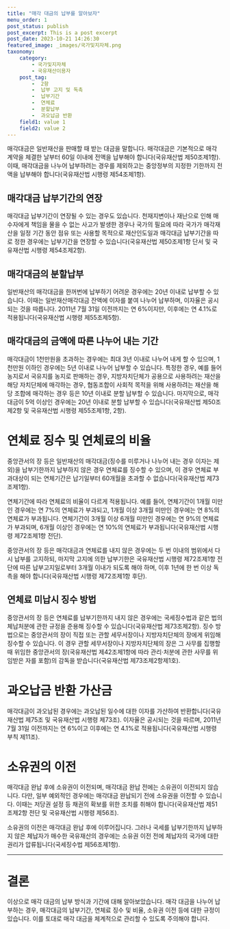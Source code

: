 ```yaml
---
title: "매각 대금의 납부를 알아보자"
menu_order: 1
post_status: publish
post_excerpt: This is a post excerpt
post_date: 2023-10-21 14:26:30
featured_image: _images/국가및지자체.png
taxonomy:
    category:
        - 국가및지자체
        - 국유재산이용자
    post_tag:
        -  2항
        -  납부 고지 및 독촉
        -  납부기간
        -  연체료
        -  분할납부
        -  과오납금 반환
    field1: value 1
    field2: value 2
---
```



매각대금은 일반재산을 판매할 때 받는 대금을 말합니다. 매각대금은 기본적으로 매각 계약을 체결한 날부터 60일 이내에 전액을 납부해야 합니다(국유재산법 제50조제1항). 이때, 매각대금을 나누어 납부하려는 경우를 제외하고는 중앙정부의 지정한 기한까지 전액을 납부해야 합니다(국유재산법 시행령 제54조제1항).

## 매각대금 납부기간의 연장

매각대금 납부기간이 연장될 수 있는 경우도 있습니다. 천재지변이나 재난으로 인해 매수자에게 책임을 물을 수 없는 사고가 발생한 경우나 국가의 필요에 따라 국가가 매각재산을 일정 기간 동안 점유 또는 사용할 목적으로 재산인도일과 매각대금 납부기간을 따로 정한 경우에는 납부기간을 연장할 수 있습니다(국유재산법 제50조제1항 단서 및 국유재산법 시행령 제54조제2항).

## 매각대금의 분할납부

일반재산의 매각대금을 한꺼번에 납부하기 어려운 경우에는 20년 이내로 납부할 수 있습니다. 이때는 일반재산매각대금 잔액에 이자를 붙여 나누어 납부하며, 이자율은 공시되는 것을 따릅니다. 2011년 7월 31일 이전까지는 연 6%이지만, 이후에는 연 4.1%로 적용됩니다(국유재산법 시행령 제55조제5항).

## 매각대금의 금액에 따른 나누어 내는 기간

매각대금이 1천만원을 초과하는 경우에는 최대 3년 이내로 나누어 내게 할 수 있으며, 1천만원 이하인 경우에는 5년 이내로 나누어 납부할 수 있습니다. 특정한 경우, 예를 들어 농지로서 국유지를 농지로 판매하는 경우, 지방자치단체가 공용으로 사용하려는 재산을 해당 자치단체에 매각하는 경우, 협동조합이 사회적 목적을 위해 사용하려는 재산을 해당 조합에 매각하는 경우 등은 10년 이내로 분할 납부할 수 있습니다. 마지막으로, 매각대금이 5억 이상인 경우에는 20년 이내로 분할 납부할 수 있습니다(국유재산법 제50조제2항 및 국유재산법 시행령 제55조제1항, 2항).

# 연체료 징수 및 연체료의 비율

중앙관서의 장 등은 일반재산의 매각대금(징수를 미루거나 나누어 내는 경우 이자는 제외)을 납부기한까지 납부하지 않은 경우 연체료를 징수할 수 있으며, 이 경우 연체료 부과대상이 되는 연체기간은 납기일부터 60개월을 초과할 수 없습니다(국유재산법 제73조제1항).

연체기간에 따라 연체료의 비율이 다르게 적용됩니다. 예를 들어, 연체기간이 1개월 미만인 경우에는 연 7%의 연체료가 부과되고, 1개월 이상 3개월 미만인 경우에는 연 8%의 연체료가 부과됩니다. 연체기간이 3개월 이상 6개월 미만인 경우에는 연 9%의 연체료가 부과되며, 6개월 이상인 경우에는 연 10%의 연체료가 부과됩니다(국유재산법 시행령 제72조제1항 전단).

중앙관서의 장 등은 매각대금과 연체료를 내지 않은 경우에는 두 번 이내의 범위에서 다시 납부를 고지하되, 마지막 고지에 의한 납부기한은 국유재산법 시행령 제72조제1항 전단에 따른 납부고지일로부터 3개월 이내가 되도록 해야 하며, 이후 1년에 한 번 이상 독촉을 해야 합니다(국유재산법 시행령 제72조제1항 후단).

## 연체료 미납시 징수 방법

중앙관서의 장 등은 연체료를 납부기한까지 내지 않은 경우에는 국세징수법과 같은 법의 체납처분에 관한 규정을 준용해 징수할 수 있습니다(국유재산법 제73조제2항). 징수 방법으로는 중앙관서의 장이 직접 또는 관할 세무서장이나 지방자치단체의 장에게 위임해 징수할 수 있습니다. 이 경우 관할 세무서장이나 지방자치단체의 장은 그 사무를 집행할 때 위임한 중앙관서의 장(국유재산법 제42조제1항에 따라 관리·처분에 관한 사무를 위임받은 자를 포함)의 감독을 받습니다(국유재산법 제73조제2항제1호).

# 과오납금 반환 가산금

매각대금이 과오납된 경우에는 과오납된 일수에 대한 이자를 가산하여 반환합니다(국유재산법 제75조 및 국유재산법 시행령 제73조). 이자율은 공시되는 것을 따르며, 2011년 7월 31일 이전까지는 연 6%이고 이후에는 연 4.1%로 적용됩니다(국유재산법 시행령 부칙 제11조).

# 소유권의 이전

매각대금 완납 후에 소유권이 이전되며, 매각대금 완납 전에는 소유권이 이전되지 않습니다. 다만, 일부 예외적인 경우에는 매각대금 완납되기 전에 소유권을 이전할 수 있습니다. 이때는 저당권 설정 등 채권의 확보를 위한 조치를 취해야 합니다(국유재산법 제51조제2항 전단 및 국유재산법 시행령 제56조).

소유권의 이전은 매각대금 완납 후에 이루어집니다. 그러나 국세를 납부기한까지 납부하지 않은 체납자가 매수한 국유재산의 경우에는 소유권 이전 전에 체납자의 국가에 대한 권리가 압류됩니다(국세징수법 제56조제1항).

---
# 결론

이상으로 매각 대금의 납부 방식과 기간에 대해 알아보았습니다. 매각 대금을 나누어 납부하는 경우, 매각대금의 납부기간, 연체료 징수 및 비율, 소유권 이전 등에 대한 규정이 있습니다. 이를 토대로 매각 대금을 체계적으로 관리할 수 있도록 주의해야 합니다.
